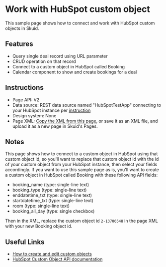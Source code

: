 # Work with HubSpot custom object
This sample page shows how to connect and work with HubSpot custom objects in Skuid.  

## Features
* Query single deal record using URL parameter
* CRUD operation on that record
* Connect to a custom object in HubSpot called Booking
* Calendar component to show and create bookings for a deal

## Instructions
- Page API:  V2
- Data source: REST data source named "HubSpotTestApp" connecting to your HubSpot instance per [instruction](HubSpotREST)
- Design system: None 
- Page XML:  [Copy the XML from this page](HubSpot_CustomObject_SamplePage.xml?raw=true), or save it as an XML file, and upload it as a new page in Skuid's Pages.

## Notes
This page shows how to connect to a custom object in HubSpot using that custom object id, so you'll want to replace that custom object id with the id of your custom object from your HubSpot instance, then select your fields accordingly. If you want to use this sample page as is, you'll want to create a custom object in HubSpot called Booking with these following API fields:
- booking_name (type: single-line text)
- booking_type (type: single-line text)
- enddatetime_txt (type: single-line text)
- startdatetime_txt (type: single-line text)
- room (type: single-line text)
- booking_all_day (type: single checkbox)

Then in the XML, replace the custom object id `2-13706548` in the page XML with your new Booking object id. 

## Useful Links
- [How to create and edit custom objects](https://knowledge.hubspot.com/crm-setup/create-custom-objects)
- [HubSpot Custom Object API documentation](https://developers.hubspot.com/docs/api/crm/crm-custom-objects)